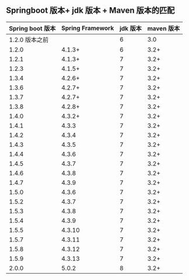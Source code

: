 ## Springboot 版本+ jdk 版本 + Maven 版本的匹配



| Spring boot 版本 | Spring Framework | jdk 版本 | maven 版本 |
| ---------------- | ---------------- | -------- | ---------- |
| 1.2.0 版本之前   |                  | 6        | 3.0        |
| 1.2.0            |  4.1.3+	      | 6        | 3.2+       |
| 1.2.1            |  4.1.3+	      | 7        | 3.2+       |
| 1.2.3            |  4.1.5+	      | 7        | 3.2+       |
| 1.3.4            |  4.2.6+	      | 7        | 3.2+       |
| 1.3.6            |  4.2.7+	      | 7        | 3.2+       |
| 1.3.7            |  4.2.7+	      | 7        | 3.2+       |
| 1.3.8            |  4.2.8+	      | 7        | 3.2+       |
| 1.4.0            |  4.3.2+	      | 7        | 3.2+       |
| 1.4.1            |  4.3.3	     	  | 7        | 3.2+       |
| 1.4.2            |  4.3.4	          | 7        | 3.2+       |
| 1.4.3            |  4.3.5	          | 7        | 3.2+       |
| 1.4.4            |  4.3.6	          | 7        | 3.2+       |
| 1.4.5            |  4.3.7	          | 7        | 3.2+       |
| 1.4.6            |  4.3.8	          | 7        | 3.2+       |
| 1.4.7            |  4.3.9           | 7        | 3.2+       |
| 1.5.0            |  4.3.6	          | 7        | 3.2+       |
| 1.5.2            |  4.3.7	          | 7        | 3.2+       |
| 1.5.3            |  4.3.8	          | 7        | 3.2+       |
| 1.5.4            |  4.3.9	          | 7        | 3.2+       |
| 1.5.5            |  4.3.10	      | 7        | 3.2+       |
| 1.5.7            |  4.3.11	      | 7        | 3.2+       |
| 1.5.8            |  4.3.12	      | 7        | 3.2+       |
| 1.5.9            |  4.3.13	      | 7        | 3.2+       |
| 2.0.0            |  5.0.2	          | 8        | 3.2+       |








